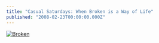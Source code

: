 ```yaml
---
title: "Casual Saturdays: When Broken is a Way of Life"
published: "2008-02-23T00:00:00.000Z"
---
```


[![Broken](/images/posts/20080223/broken.png "Broken")](http://funpics.nextmail.ru/safetyawards2007.htm)
